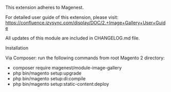 This extension adheres to Magenest.

For detailed user guide of this extension, please visit: https://confluence.izysync.com/display/DOC/2.+Image+Gallery+User+Guide

All updates of this module are included in CHANGELOG.md file.

Installation

Via Composer: run the following commands from root Magento 2 directory:
* composer require magenest/module-image-gallery
* php bin/magento setup:upgrade
* php bin/magento setup:di:compile
* php bin/magento setup:static-content:deploy

